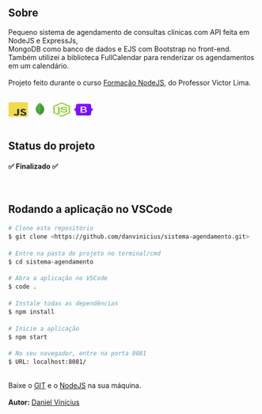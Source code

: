 ## Sobre
Pequeno sistema de agendamento de consultas clínicas com API feita em NodeJS e ExpressJs,<br/>
MongoDB como banco de dados e EJS com Bootstrap no front-end.<br/>
Também utilizei a biblioteca FullCalendar para renderizar os agendamentos em um calendário.<br/><br/>
Projeto feito durante o curso <a href="https://www.udemy.com/course/formacao-nodejs/">Formação NodeJS</a>, do Professor Victor Lima.<br/>

<div style="display: inline_block"><br>
    <img align="center" alt="Javascript" title="Javascript" height="30" width="40" src="https://raw.githubusercontent.com/devicons/devicon/master/icons/javascript/javascript-original.svg">
    <img align="center" alt="MongoDB" title="MongoDB" height="30" width="40" src="https://raw.githubusercontent.com/devicons/devicon/master/icons/mongodb/mongodb-original.svg">
    <img align="center" alt="NodeJs" title="NodeJS" height="30" width="40" src="https://raw.githubusercontent.com/devicons/devicon/master/icons/nodejs/nodejs-original.svg">
    <img align="center" alt="Bootstrap" title="Bootstrap" height="30" width="40" src="https://raw.githubusercontent.com/devicons/devicon/master/icons/bootstrap/bootstrap-original.svg">
    
</div>
<br/>

## Status do projeto
<h4> 
    ✅ Finalizado ✅
</h4>
<br/>

## Rodando a aplicação no VSCode
```bash
# Clone este repositório
$ git clone <https://github.com/danvinicius/sistema-agendamento.git>

# Entre na pasta do projeto no terminal/cmd
$ cd sistema-agendamento

# Abra a aplicação no VSCode
$ code .

# Instale todas as dependências
$ npm install

# Inicie a aplicação
$ npm start

# No seu navegador, entre na porta 8081
$ URL: localhost:8081/

```
<br/>
Baixe o <a href="https://git-scm.com/">GIT</a> e o <a href="https://nodejs.org/en/">NodeJS</a> na sua máquina.
<br/><br/>
<b>Autor:</b> <a href="https://beacons.ai/danvinicius">Daniel Vinícius</a>
